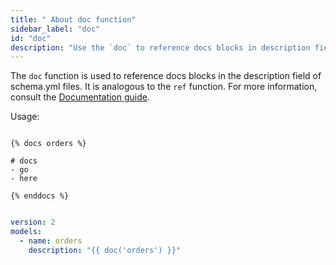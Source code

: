 ```yaml
---
title: " About doc function"
sidebar_label: "doc"
id: "doc"
description: "Use the `doc` to reference docs blocks in description fields."
---
```


The `doc` function is used to reference docs blocks in the description field of schema.yml files. It is analogous to the `ref` function. For more information, consult the [Documentation guide](/docs/build/documentation).

Usage:

<File name='orders.md'>

```jinja2

{% docs orders %}

# docs
- go
- here
 
{% enddocs %}
```

</File>



<File name='schema.yml'>

```yaml

version: 2
models:
  - name: orders
    description: "{{ doc('orders') }}"
```

</File>
